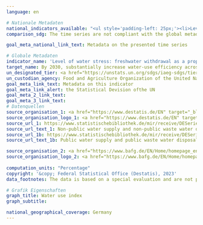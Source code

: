 ```yaml
---
language: en    

# Nationale Metadaten    
national_indicators_available: "<ul style='padding-left: 25px;'><li>Level of water stress: share of withdrawal in renewable water resources</li> <li> Level of water stress: share of withdrawal in renewable water resources, excluding cooling water</li></ul>"    
comparison_sdg: The time series are not compliant with the global metadata, but provide additional information.    

goal_meta_national_link_text: Metadata on the presented time series    

# Globale Metadaten    
indicator_name: 'Level of water stress: freshwater withdrawal as a proportion of available freshwater resources'    
target_name: By 2030, substantially increase water-use efficiency across all sectors and ensure sustainable withdrawals and supply of freshwater to address water scarcity and substantially reduce the number of people suffering from water scarcity    
un_designated_tier: <a href="https://unstats.un.org/sdgs/iaeg-sdgs/tier-classification/" title="Click here for more information on the UN tier classification."  target="_blank" onclick="return confirm_alert(this);">Tier I</a>    
un_custodian_agency: Food and Agriculture Organization of the United Nations (FAO)    
goal_meta_link_text: Metadata on this indicator    
goal_meta_link_alert: the Statistical Devision ofthe UN    
goal_meta_2_link_text:     
goal_meta_3_link_text:         
# Datenquellen
source_organisation_1: <a href="https://www.destatis.de/EN" target="_blank"> Federal Statistical Office (Destatis) </a>
source_organisation_logo_1: <a href="https://www.destatis.de/EN" target="_blank"><img src="https://g205sdgs.github.io/sdg-indicators/public/OrgImgEn/destatis.png" alt="Logo destatis" style="height:60px; width:148px"/></a>
source_url_1: https://www.statistischebibliothek.de/mir/receive/DESerie_mods_00000204
source_url_text_1: Non-public water supply and non-public waste water disposal (only available in German)
source_url_1b: https://www.statistischebibliothek.de/mir/receive/DESerie_mods_00000931
source_url_text_1b: Public water supply and public waste water disposal (only available in German)

source_organisation_2: <a href="https://www.bafg.de/EN/Home/homepage_en_node.html" target="_blank" onclick="return confirm_alert('');"> Federal Institute of Hydrology </a>
source_organisation_logo_2: <a href="https://www.bafg.de/EN/Home/homepage_en_node.html" target="_blank" onclick="return confirm_alert('');"><img src="https://g205sdgs.github.io/sdg-indicators/public/OrgImgEn/bfg.png" alt="Logo bfg" style="height:60px; width:148px"/></a>
    
computation_units: "Percentage"    
copyright: '&copy; Federal Statistical Office (Destatis), 2023'    
data_footnotes: The data is based on a special evaluation and are not publicly available.<br>• 2010 to 2016 revised data.    

# Grafik Eigenschaften    
graph_title: Water use index
graph_subtitle:     

national_geographical_coverage: Germany    
---
```


<span></span>